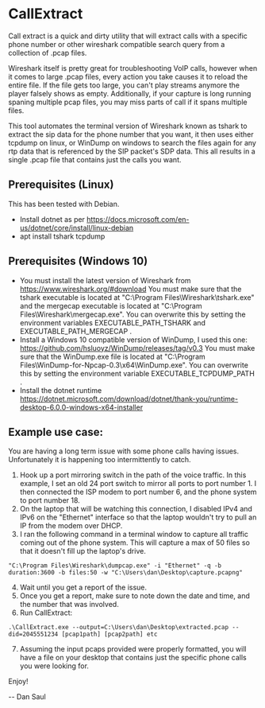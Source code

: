 # CallExtract

Call extract is a quick and dirty utility that will extract calls with a specific phone number or other wireshark compatible search query from a collection of .pcap files.

Wireshark itself is pretty great for troubleshooting VoIP calls, however when it comes to large .pcap files, every action you take causes it to reload the entire file. If the file gets too large, you can't play streams anymore the player falsely shows as empty. Additionally, if your capture is long running spaning multiple pcap files, you may miss parts of call if it spans multiple files.

This tool automates the terminal version of Wireshark known as tshark to extract the sip data for the phone number that you want, it then uses either tcpdump on linux, or WinDump on windows to search the files again for any rtp data that is referenced by the SIP packet's SDP data. This all results in a single .pcap file that contains just the calls you want.

## Prerequisites (Linux)

This has been tested with Debian.

* Install dotnet as per https://docs.microsoft.com/en-us/dotnet/core/install/linux-debian
* apt install tshark tcpdump

## Prerequisites (Windows 10)

* You must install the latest version of Wireshark from https://www.wireshark.org/#download You must make sure that the tshark executable is located at "C:\Program Files\Wireshark\tshark.exe" and the mergecap executable is located at "C:\Program Files\Wireshark\mergecap.exe". You can overwrite this by setting the environment variables EXECUTABLE_PATH_TSHARK and EXECUTABLE_PATH_MERGECAP .
* Install a Windows 10 compatible version of WinDump, I used this one: https://github.com/hsluoyz/WinDump/releases/tag/v0.3 You must make sure that the WinDump.exe file is located at "C:\Program Files\WinDump-for-Npcap-0.3\x64\WinDump.exe". You can overwrite this by setting the environment variable EXECUTABLE_TCPDUMP_PATH .
* Install the dotnet runtime https://dotnet.microsoft.com/download/dotnet/thank-you/runtime-desktop-6.0.0-windows-x64-installer

## Example use case: 

You are having a long term issue with some phone calls having issues. Unfortunately it is happening too intermittently to catch.

1. Hook up a port mirroring switch in the path of the voice traffic. In this example, I set an old 24 port switch to mirror all ports to port number 1. I then connected the ISP modem to port number 6, and the phone system to port number 18.
2. On the laptop that will be watching this connection, I disabled IPv4 and IPv6 on the "Ethernet" interface so that the laptop wouldn't try to pull an IP from the modem over DHCP. 
3. I ran the following command in a terminal window to capture all traffic coming out of the phone system. This will capture a max of 50 files so that it doesn't fill up the laptop's drive.

~~~
"C:\Program Files\Wireshark\dumpcap.exe" -i "Ethernet" -q -b duration:3600 -b files:50 -w "C:\Users\dan\Desktop\capture.pcapng"
~~~

4. Wait until you get a report of the issue. 
5. Once you get a report, make sure to note down the date and time, and the number that was involved. 
6. Run CallExtract:

~~~
.\CallExtract.exe --output=C:\Users\dan\Desktop\extracted.pcap --did=2045551234 [pcap1path] [pcap2path] etc
~~~

7. Assuming the input pcaps provided were properly formatted, you will have a file on your desktop that contains just the specific phone calls you were looking for.


Enjoy!

-- Dan Saul

